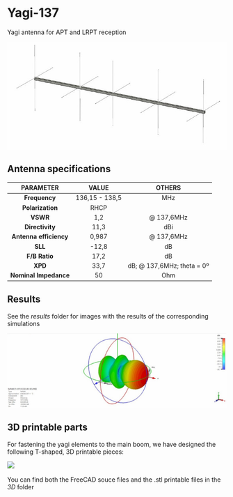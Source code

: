 # Yagi-137

Yagi antenna for APT and LRPT reception

![](./results/foto1.jpg)

## Antenna specifications

|      **PARAMETER**     |    **VALUE**   |         **OTHERS**         |
|:----------------------:|:--------------:|:--------------------------:|
|      **Frequency**     | 136,15 - 138,5 |             MHz            |
|    **Polarization**    |      RHCP      |                            |
|        **VSWR**        |       1,2      |         @ 137,6MHz         |
|     **Directivity**    |      11,3      |             dBi            |
| **Antenna efficiency** |      0,987     | @ 137,6MHz                 |
|         **SLL**        |      -12,8     |             dB             |
|      **F/B Ratio**     |      17,2      |             dB             |
|         **XPD**        |      33,7      | dB; @ 137,6MHz; theta = 0º |
|  **Nominal Impedance** |       50       |             Ohm            |

## Results

See the *results* folder for images with the results of the corresponding simulations

![](./results/3d.jpg)

## 3D printable parts

For fastening the yagi elements to the main boom, we have designed the following T-shaped, 3D printable pieces: 

![](./results/pieza.jpg)

You can find both the FreeCAD souce files and the .stl printable files in the *3D* folder